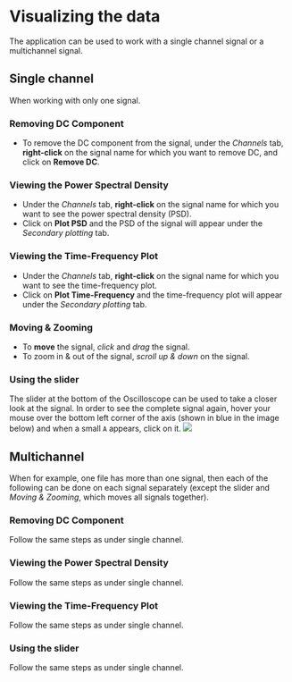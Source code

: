 # Visualizing the data

The application can be used to work with a single channel signal or a multichannel
signal.

## Single channel
When working with only one signal.

### Removing DC Component

- To remove the DC component from the signal, under the *Channels* tab, **right-click** on the signal name for which you 
want to remove DC, and click on **Remove DC**.

### Viewing the Power Spectral Density

- Under the *Channels* tab, **right-click** on the signal name for which you 
want to see the power spectral density (PSD). 
- Click on **Plot PSD** and the PSD of the signal will appear under the 
*Secondary plotting* tab.

### Viewing the Time-Frequency Plot

- Under the *Channels* tab, **right-click** on the signal name for which you 
want to see the time-frequency plot.
- Click on **Plot Time-Frequency** and the time-frequency plot will appear under
the *Secondary plotting* tab. 

### Moving & Zooming 

- To **move** the signal, *click* and *drag* the signal.
- To zoom in & out of the signal, *scroll up & down* on the signal.

### Using the slider

The slider at the bottom of the Oscilloscope can be used to take a closer look at the signal.
In order to see the complete signal again, hover your mouse over the bottom left corner
of the axis (shown in blue in the image below) and when a small ```A``` appears, click on it.
![](https://github.com/abuebola/sensobox/blob/loadfile/docs/images/visualizingData.PNG) 

## Multichannel
When for example, one file has more than one signal, then each of the following
can be done on each signal separately (except the slider and *Moving & Zooming*, which moves all signals together).

### Removing DC Component
Follow the same steps as under single channel.

### Viewing the Power Spectral Density
Follow the same steps as under single channel.

### Viewing the Time-Frequency Plot
Follow the same steps as under single channel.

### Using the slider
Follow the same steps as under single channel.
